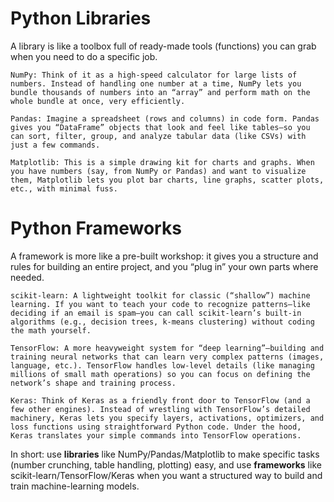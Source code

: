 # Python Libraries
A library is like a toolbox full of ready-made tools (functions) you can grab when you need to do a specific job.

    NumPy: Think of it as a high-speed calculator for large lists of numbers. Instead of handling one number at a time, NumPy lets you bundle thousands of numbers into an “array” and perform math on the whole bundle at once, very efficiently.

    Pandas: Imagine a spreadsheet (rows and columns) in code form. Pandas gives you “DataFrame” objects that look and feel like tables—so you can sort, filter, group, and analyze tabular data (like CSVs) with just a few commands.

    Matplotlib: This is a simple drawing kit for charts and graphs. When you have numbers (say, from NumPy or Pandas) and want to visualize them, Matplotlib lets you plot bar charts, line graphs, scatter plots, etc., with minimal fuss.

# Python Frameworks
A framework is more like a pre-built workshop: it gives you a structure and rules for building an entire project, and you “plug in” your own parts where needed.

    scikit-learn: A lightweight toolkit for classic (“shallow”) machine learning. If you want to teach your code to recognize patterns—like deciding if an email is spam—you can call scikit-learn’s built-in algorithms (e.g., decision trees, k-means clustering) without coding the math yourself.

    TensorFlow: A more heavyweight system for “deep learning”—building and training neural networks that can learn very complex patterns (images, language, etc.). TensorFlow handles low-level details (like managing millions of small math operations) so you can focus on defining the network’s shape and training process.

    Keras: Think of Keras as a friendly front door to TensorFlow (and a few other engines). Instead of wrestling with TensorFlow’s detailed machinery, Keras lets you specify layers, activations, optimizers, and loss functions using straightforward Python code. Under the hood, Keras translates your simple commands into TensorFlow operations.

In short: use **libraries** like NumPy/Pandas/Matplotlib to make specific tasks (number crunching, table handling, plotting) easy, and use **frameworks** like scikit-learn/TensorFlow/Keras when you want a structured way to build and train machine-learning models.
